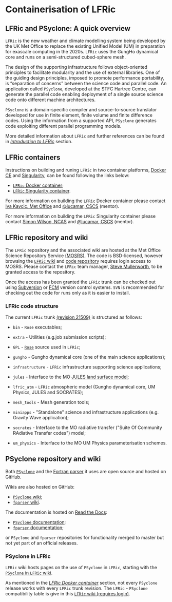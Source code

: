 # Containerisation of LFRic

## LFRic and PSyclone: A quick overview

`LFRic` is the new weather and climate modelling system being developed by the
UK Met Office to replace the existing Unified Model (UM) in preparation for
exascale computing in the 2020s. `LFRic` uses the GungHo dynamical core and runs
on a semi-structured cubed-sphere mesh.

The design of the supporting infrastructure follows object-oriented principles
to facilitate modularity and the use of external libraries. One of the guiding
design principles, imposed to promote performance portability, is
“separation of concerns” between the science code and parallel code. An
application called `PSyclone`, developed at the STFC Hartree Centre, can generate
the parallel code enabling deployment of a single source science code onto
different machine architectures.

`PSyclone` is a domain-specific compiler and source-to-source translator developed
for use in finite element, finite volume and finite difference codes. Using the
information from a supported API, `PSyclone` generates code exploiting different
parallel programming models.

More detailed information about `LFRic` and further references can be found in
[*Introduction to LFRic*](https://github.com/eth-cscs/ContainerHackathon/blob/master/LFRIC/LFRicIntro.md) section.

## LFRic containers

Instructions on building and runing `LFRic` in two container platforms,
[Docker CE](https://docs.docker.com/install/) and
[Singularity](https://sylabs.io/docs/), can be found following the links below:

* [`LFRic` Docker container](https://github.com/eth-cscs/ContainerHackathon/blob/master/LFRIC/docker/README.md);
* [`LFRic` Singularity container](https://github.com/eth-cscs/ContainerHackathon/blob/master/LFRIC/singularity/README.md).

For more information on building the `LFRic` Docker container please contact
[Iva Kavcic, Met Office](mailto:iva.kavcic@metoffice.gov.uk) and
[@lucamar, CSCS](https://github.com/lucamar) (mentor).

For more information on building the `LFRic` Singularity container please contact
[Simon Wilson, NCAS](mailto:simon.wilson@ncas.ac.uk) and
[@lucamar, CSCS](https://github.com/lucamar) (mentor).

## LFRic repository and wiki

The `LFRic` repository and the associated wiki are hosted at the Met Office
Science Repository Service [(MOSRS)](https://code.metoffice.gov.uk/trac/home).
The code is BSD-licensed, however browsing the
[`LFRic` wiki](https://code.metoffice.gov.uk/trac/lfric/wiki) and
[code repository](https://code.metoffice.gov.uk/trac/lfric/browser) requires
login access to MOSRS. Please contact the `LFRic` team manager,
[Steve Mullerworth](mailto:steve.mullerworth@metoffice.gov.uk), to be granted
access to the repository.

Once the access has been granted the `LFRic` trunk can be checked out using
[Subversion](https://subversion.apache.org/) or
[FCM](https://metomi.github.io/fcm/doc/) version control systems. `SVN` is
recommended for checking out the code for runs only as it is easier to install.

### LFRic code structure

The current `LFRic` trunk
[(revision 21509)](https://code.metoffice.gov.uk/trac/lfric/browser/LFRic/trunk?rev=21509)
is structured as follows:

* `bin` - `Rose` executables;

* `extra` - Utilities (e.g.job submission scripts);

* `GPL` - [`Rose`](https://github.com/metomi/rose/) source used in `LFRic`;

* `gungho` - Gungho dynamical core (one of the main science applications);

* `infrastructure` - `LFRic` infrastructure supporting science applications;

* `jules` - Interface to the MO [JULES land surface model](https://www.metoffice.gov.uk/research/approach/collaboration/jwcrp/jules);

* `lfric_atm` - `LFRic` atmospheric model (Gungho dynamical core, UM Physics,
                JULES and SOCRATES);

* `mesh_tools` - Mesh generation tools;

* `miniapps` - "Standalone" science and infrastructure applications (e.g.
                Gravity Wave application);

* `socrates` - Interface to the MO radiative transfer ("Suite Of Community
               RAdiative Transfer codes") model;

* `um_physics` - Interface to the MO UM Physics parameterisation schemes.

## PSyclone repository and wiki

Both [`PSyclone`](https://github.com/stfc/PSyclone) and the
[Fortran parser](https://github.com/stfc/fparser) it uses are open source and
hosted on GitHub.

Wikis are also hosted on GitHub:

* [`PSyclone` wiki](https://github.com/stfc/PSyclone/wiki);
* [`fparser` wiki](https://github.com/stfc/fparser/wiki).

The documentation is hosted on [Read the Docs](https://readthedocs.org/):

* [`PSyclone` documentation](https://psyclone.readthedocs.io/en/stable/);
* [`fparser` documentation](https://fparser.readthedocs.io/en/latest/);

or `PSyclone` and `fparser` repositories for functionality merged to master but
not yet part of an official releases.

### PSyclone in LFRic

`LFRic` wiki hosts pages on the use of `PSyclone` in `LFRic`, starting with the
[`PSyclone` in `LFRic` wiki](https://code.metoffice.gov.uk/trac/lfric/wiki/PSycloneTool).

As mentioned in the
[*LFRic Docker container*](https://github.com/eth-cscs/ContainerHackathon/blob/master/LFRIC/docker/README.md)
section, not every `PSyclone` release works with every `LFRic` trunk revision. The `LFRic` - `PSyclone`
compatibility table is give in this
[`LFRic` wiki (requires login)](https://code.metoffice.gov.uk/trac/lfric/wiki/LFRicTechnical/VersionsCompatibility).
